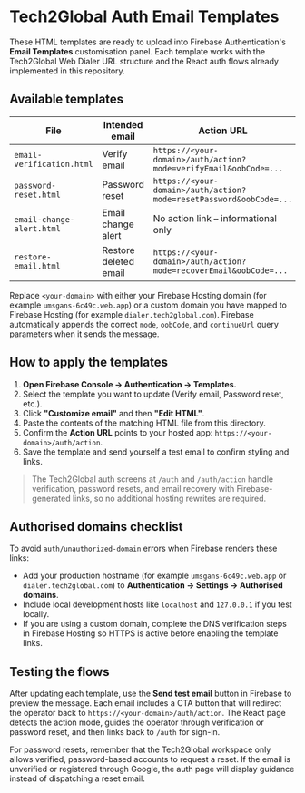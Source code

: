 # Tech2Global Auth Email Templates

These HTML templates are ready to upload into Firebase Authentication's **Email Templates** customisation panel. Each template works with the Tech2Global Web Dialer URL structure and the React auth flows already implemented in this repository.

## Available templates

| File | Intended email | Action URL |
| --- | --- | --- |
| `email-verification.html` | Verify email | `https://<your-domain>/auth/action?mode=verifyEmail&oobCode=...` |
| `password-reset.html` | Password reset | `https://<your-domain>/auth/action?mode=resetPassword&oobCode=...` |
| `email-change-alert.html` | Email change alert | No action link – informational only |
| `restore-email.html` | Restore deleted email | `https://<your-domain>/auth/action?mode=recoverEmail&oobCode=...` |

Replace `<your-domain>` with either your Firebase Hosting domain (for example `umsgans-6c49c.web.app`) or a custom domain you have mapped to Firebase Hosting (for example `dialer.tech2global.com`). Firebase automatically appends the correct `mode`, `oobCode`, and `continueUrl` query parameters when it sends the message.

## How to apply the templates

1. **Open Firebase Console → Authentication → Templates.**
2. Select the template you want to update (Verify email, Password reset, etc.).
3. Click **"Customize email"** and then **"Edit HTML"**.
4. Paste the contents of the matching HTML file from this directory.
5. Confirm the **Action URL** points to your hosted app: `https://<your-domain>/auth/action`.
6. Save the template and send yourself a test email to confirm styling and links.

> The Tech2Global auth screens at `/auth` and `/auth/action` handle verification, password resets, and email recovery with Firebase-generated links, so no additional hosting rewrites are required.

## Authorised domains checklist

To avoid `auth/unauthorized-domain` errors when Firebase renders these links:

- Add your production hostname (for example `umsgans-6c49c.web.app` or `dialer.tech2global.com`) to **Authentication → Settings → Authorised domains**.
- Include local development hosts like `localhost` and `127.0.0.1` if you test locally.
- If you are using a custom domain, complete the DNS verification steps in Firebase Hosting so HTTPS is active before enabling the template links.

## Testing the flows

After updating each template, use the **Send test email** button in Firebase to preview the message. Each email includes a CTA button that will redirect the operator back to `https://<your-domain>/auth/action`. The React page detects the action mode, guides the operator through verification or password reset, and then links back to `/auth` for sign-in.

For password resets, remember that the Tech2Global workspace only allows verified, password-based accounts to request a reset. If the email is unverified or registered through Google, the auth page will display guidance instead of dispatching a reset email.
